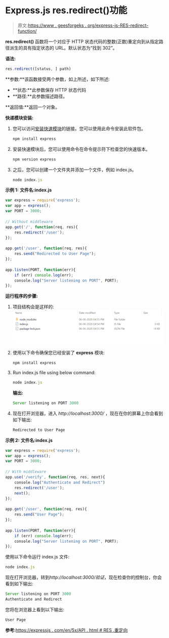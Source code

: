 # Express.js res.redirect()功能

> 原文:[https://www . geesforgeks . org/express-js-RES-redirect-function/](https://www.geeksforgeeks.org/express-js-res-redirect-function/)

**res.redirect()** 函数将一个对应于 HTTP 状态代码的整数(正数)重定向到从指定路径派生的具有指定状态的 URL。默认状态为“找到 302”。

**语法:**

```js
res.redirect([status, ] path)
```

**参数:**该函数接受两个参数，如上所述，如下所述:

*   **状态:**此参数保存 HTTP 状态代码
*   **路径:**此参数描述路径。

**返回值:**返回一个对象。

**快递模块安装:**

1.  您可以访问[安装快速模块](https://www.npmjs.com/package/express)的链接。您可以使用此命令安装此软件包。

    ```js
    npm install express
    ```

2.  安装快速模块后，您可以使用命令在命令提示符下检查您的快速版本。

    ```js
    npm version express
    ```

3.  之后，您可以创建一个文件夹并添加一个文件，例如 index.js。

    ```js
    node index.js
    ```

**示例 1:** **文件名:index.js**

```js
var express = require('express');
var app = express();
var PORT = 3000;

// Without middleware
app.get('/', function(req, res){
    res.redirect('/user');
});

app.get('/user', function(req, res){
    res.send("Redirected to User Page");
});

app.listen(PORT, function(err){
    if (err) console.log(err);
    console.log("Server listening on PORT", PORT);
});
```

**运行程序的步骤:**

1.  项目结构会是这样的:
    ![](img/3209d9b4369c180282a34be8070d7d6e.png)
2.  使用以下命令确保您已经安装了 **express** 模块:

    ```js
    npm install express
    ```

3.  Run index.js file using below command:

    ```js
    node index.js
    ```

    **输出:**

    ```js
    Server listening on PORT 3000

    ```

4.  现在打开浏览器，进入 *http://localhost:3000/* ，现在在你的屏幕上你会看到如下输出:

    ```js
    Redirected to User Page
    ```

**示例 2:** **文件名:index.js**

```js
var express = require('express');
var app = express();
var PORT = 3000;

// With middleware
app.use('/verify', function(req, res, next){
    console.log("Authenticate and Redirect")
    res.redirect('/user');
    next();
});

app.get('/user', function(req, res){
    res.send("User Page");
});

app.listen(PORT, function(err){
    if (err) console.log(err);
    console.log("Server listening on PORT", PORT);
});
```

使用以下命令运行 index.js 文件:

```js
node index.js
```

现在打开浏览器，转到*http://localhost:3000/验证*，现在检查你的控制台，你会看到如下输出:

```js
Server listening on PORT 3000
Authenticate and Redirect

```

您将在浏览器上看到以下输出:

```js
User Page

```

**参考:**[https://expressjs . com/en/5x/API . html # RES .重定向](https://expressjs.com/en/5x/api.html#res.redirect)